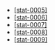 - [[stat-0005]](./corrections/stat-0005.C.pdf)
- [[stat-0006]](./corrections/stat-0006.C.pdf)
- [[stat-0007]](./corrections/stat-0007.C.pdf)
- [[stat-0008]](./corrections/stat-0008.C.pdf)
- [[stat-0009]](./corrections/stat-0009.C.pdf)